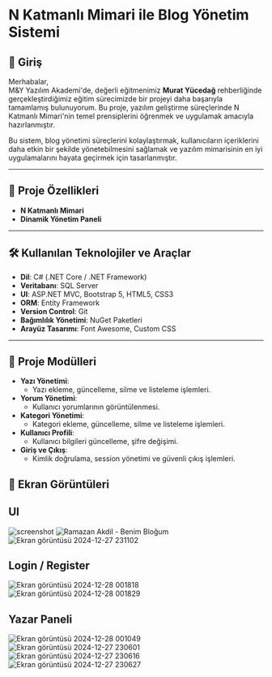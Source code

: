 # N Katmanlı Mimari ile Blog Yönetim Sistemi

## 📜 Giriş

Merhabalar,  
M&Y Yazılım Akademi'de, değerli eğitmenimiz **Murat Yücedağ** rehberliğinde gerçekleştirdiğimiz eğitim sürecimizde bir projeyi daha başarıyla tamamlamış bulunuyorum. Bu proje, yazılım geliştirme süreçlerinde N Katmanlı Mimari'nin temel prensiplerini öğrenmek ve uygulamak amacıyla hazırlanmıştır.

Bu sistem, blog yönetimi süreçlerini kolaylaştırmak, kullanıcıların içeriklerini daha etkin bir şekilde yönetebilmesini sağlamak ve yazılım mimarisinin en iyi uygulamalarını hayata geçirmek için tasarlanmıştır.

---

## 🚀 Proje Özellikleri

- **N Katmanlı Mimari**
- **Dinamik Yönetim Paneli**

---

## 🛠️ Kullanılan Teknolojiler ve Araçlar

- **Dil**: C# (.NET Core / .NET Framework)
- **Veritabanı**: SQL Server
- **UI**: ASP.NET MVC, Bootstrap 5, HTML5, CSS3
- **ORM**: Entity Framework
- **Version Control**: Git
- **Bağımlılık Yönetimi**: NuGet Paketleri
- **Arayüz Tasarımı**: Font Awesome, Custom CSS

---


## 📑 Proje Modülleri

- **Yazı Yönetimi**: 
  - Yazı ekleme, güncelleme, silme ve listeleme işlemleri.  
- **Yorum Yönetimi**: 
  - Kullanıcı yorumlarının görüntülenmesi.  
- **Kategori Yönetimi**: 
  - Kategori ekleme, güncelleme, silme ve listeleme işlemleri.  
- **Kullanıcı Profili**: 
  - Kullanıcı bilgileri güncelleme, şifre değişimi.  
- **Giriş ve Çıkış**: 
  - Kimlik doğrulama, session yönetimi ve güvenli çıkış işlemleri.  


## 📸 Ekran Görüntüleri

## UI 
![screenshot](https://github.com/user-attachments/assets/b7c08b46-b642-4821-84cd-005034e720a5)
![Ramazan Akdil - Benim Bloğum](https://github.com/user-attachments/assets/292a5042-acb1-4ebb-b543-10cb4cab9b40)
![Ekran görüntüsü 2024-12-27 231102](https://github.com/user-attachments/assets/566de94f-fb84-4232-8248-a6f57a718f88)

## Login / Register
![Ekran görüntüsü 2024-12-28 001818](https://github.com/user-attachments/assets/0136b67d-84d5-476f-bfe1-7176f3555032)
![Ekran görüntüsü 2024-12-28 001829](https://github.com/user-attachments/assets/91179cf7-9261-4f5d-8427-5c8849eb20a1)

## Yazar Paneli
![Ekran görüntüsü 2024-12-28 001049](https://github.com/user-attachments/assets/8391e9c3-85fb-404b-b889-97f0edac0ceb)
![Ekran görüntüsü 2024-12-27 230601](https://github.com/user-attachments/assets/bf080dcb-c849-4a3d-82c7-f5035c94f694)
![Ekran görüntüsü 2024-12-27 230616](https://github.com/user-attachments/assets/38cb57cf-f722-4fbd-874b-e8b4cb6c6593)
![Ekran görüntüsü 2024-12-27 230627](https://github.com/user-attachments/assets/043357ea-d34f-414c-9047-c694b13d64e0)



